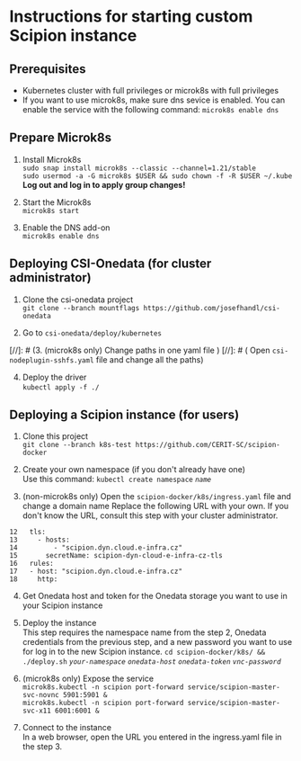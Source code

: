 # Instructions for starting custom Scipion instance

## Prerequisites

* Kubernetes cluster with full privileges or microk8s with full privileges
* If you want to use microk8s, make sure dns sevice is enabled. You can enable
the service with the following command: `microk8s enable dns`

## Prepare Microk8s

1. Install Microk8s  
  `sudo snap install microk8s --classic --channel=1.21/stable`  
  `sudo usermod -a -G microk8s $USER && sudo chown -f -R $USER ~/.kube`  
  **Log out and log in to apply group changes!**

2. Start the Microk8s  
  `microk8s start`

3. Enable the DNS add-on  
  `microk8s enable dns`

## Deploying CSI-Onedata (for cluster administrator)

1. Clone the csi-onedata project  
  `git clone --branch mountflags https://github.com/josefhandl/csi-onedata`

2. Go to `csi-onedata/deploy/kubernetes`

[//]: # (3. (microk8s only) Change paths in one yaml file   )
[//]: # (  Open `csi-nodeplugin-sshfs.yaml` file and change all the paths)

4. Deploy the driver  
  `kubectl apply -f ./`  

## Deploying a Scipion instance (for users)

1. Clone this project  
  `git clone --branch k8s-test https://github.com/CERIT-SC/scipion-docker`

2. Create your own namespace (if you don't already have one)  
  Use this command: `kubectl create namespace` _`name`_

3. (non-microk8s only) Open the `scipion-docker/k8s/ingress.yaml` file and change a domain name
  Replace the following URL with your own. If you don't know the URL, consult
this step with your cluster administrator.  
```
12   tls:
13     - hosts:
14         - "scipion.dyn.cloud.e-infra.cz"
15       secretName: scipion-dyn-cloud-e-infra-cz-tls
16   rules:
17   - host: "scipion.dyn.cloud.e-infra.cz"
18     http:
```

4. Get Onedata host and token for the Onedata storage you want to use in your
Scipion instance

5. Deploy the instance  
  This step requires the namespace name from the step 2, Onedata credentials from the previous step, and a new password you want to use for log in to the new Scipion instance.
  `cd scipion-docker/k8s/ && ./deploy.sh` _`your-namespace`_ _`onedata-host`_ _`onedata-token`_ _`vnc-password`_

6. (microk8s only) Expose the service  
  `microk8s.kubectl -n scipion port-forward service/scipion-master-svc-novnc 5901:5901 &`  
  `microk8s.kubectl -n scipion port-forward service/scipion-master-svc-x11 6001:6001 &`

7. Connect to the instance  
  In a web browser, open the URL you entered in the ingress.yaml file in the step 3.
